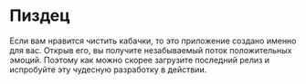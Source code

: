 # Пиздец
Если вам нравится чистить кабачки, то это приложение создано именно для вас. Открыв его, вы получите незабываемый поток положительных эмоций. Поэтому как можно скорее загрузите последний релиз и испробуйте эту чудесную разработку в действии.